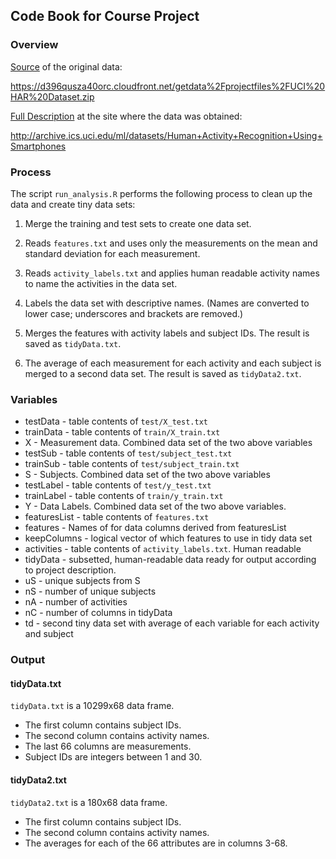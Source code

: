 ## Code Book for Course Project

### Overview

[Source](https://d396qusza40orc.cloudfront.net/getdata%2Fprojectfiles%2FUCI%20HAR%20Dataset.zip) of the original data:
  
  https://d396qusza40orc.cloudfront.net/getdata%2Fprojectfiles%2FUCI%20HAR%20Dataset.zip

[Full Description](http://archive.ics.uci.edu/ml/datasets/Human+Activity+Recognition+Using+Smartphones) at the site where the data was obtained:
  
  http://archive.ics.uci.edu/ml/datasets/Human+Activity+Recognition+Using+Smartphones

### Process

The script `run_analysis.R` performs the following process to clean up the data
and create tiny data sets:
  
  1. Merge the training and test sets to create one data set.

2. Reads `features.txt` and uses only the measurements on the mean and standard
deviation for each measurement. 

3. Reads `activity_labels.txt` and applies human readable activity names to
name the activities in the data set.

4. Labels the data set with descriptive names. (Names are converted to lower
                                                case; underscores and brackets are removed.)

5. Merges the features with activity labels and subject IDs. The result is
saved as `tidyData.txt`.

6. The average of each measurement for each activity and each subject is merged
to a second data set. The result is saved as `tidyData2.txt`.

### Variables

- testData - table contents of `test/X_test.txt`
- trainData - table contents of `train/X_train.txt`
- X - Measurement data. Combined data set of the two above variables
- testSub - table contents of `test/subject_test.txt`
- trainSub - table contents of `test/subject_train.txt`
- S - Subjects. Combined data set of the two above variables
- testLabel - table contents of `test/y_test.txt`
- trainLabel - table contents of `train/y_train.txt`
- Y - Data Labels. Combined data set of the two above variables. 
- featuresList - table contents of `features.txt`
- features - Names of for data columns derived from featuresList
- keepColumns - logical vector of which features to use in tidy data set
- activities - table contents of `activity_labels.txt`. Human readable
- tidyData - subsetted, human-readable data ready for output according to
project description.
- uS - unique subjects from S
- nS - number of unique subjects
- nA - number of activities
- nC - number of columns in tidyData
- td - second tiny data set with average of each variable for each activity and
subject

### Output

#### tidyData.txt

`tidyData.txt` is a 10299x68 data frame.

- The first column contains subject IDs.
- The second column contains activity names.
- The last 66 columns are measurements.
- Subject IDs are integers between 1 and 30.

#### tidyData2.txt

`tidyData2.txt` is a 180x68 data frame.

- The first column contains subject IDs.
- The second column contains activity names.
- The averages for each of the 66 attributes are in columns 3-68.